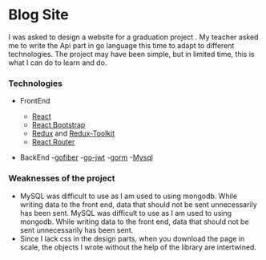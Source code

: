 # Blog Site
I was asked to design a website for a graduation project . My teacher asked me to write the Api part in go language this time to adapt to different technologies. The project may have been simple, but in limited time, this is what I can do to learn and do.

### Technologies
- FrontEnd
    - [React](https://reactjs.org/)
    - [React Bootstrap](https://react-bootstrap.github.io/)
    - [Redux](https://redux.js.org/) and [Redux-Toolkit](https://redux-toolkit.js.org/rtk-query/overview)
    - [React Router](https://reactrouter.com/en/main)

- BackEnd
    -[gofiber](https://docs.gofiber.io/)
    -[go-jwt](github.com/golang-jwt/jwt/v5)
    -[gorm](gorm.io/gorm)
    -[Mysql](https://www.mysql.com/)

### Weaknesses of the project
- MySQL was difficult to use as I am used to using mongodb. While writing data to the front end, data that should not be sent unnecessarily has been sent.
MySQL was difficult to use as I am used to using mongodb. While writing data to the front end, data that should not be sent unnecessarily has been sent.
- Since I lack css in the design parts, when you download the page in scale, the objects I wrote without the help of the library are intertwined.
